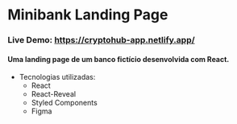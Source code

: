 # Minibank Landing Page

### Live Demo: https://cryptohub-app.netlify.app/

#### Uma landing page de um banco fictício desenvolvida com React.



* Tecnologias utilizadas:
  * React
  * React-Reveal 
  * Styled Components
  * Figma

